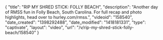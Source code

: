 {
    "title": "RIP MY SHRED STICK: FOLLY BEACH",
    "description": "Another day of RMSS fun in Folly Beach, South Carolina. For full recap and photo highlights, head over to hurley.com\/rmss.",
    "videoid": "158540",
    "date_created": "1398292488",
    "date_modified": "1418181331",
    "type": "captivate",
    "layout": "video",
    "url": "\/v\/rip-my-shred-stick-folly-beach\/158540"
}